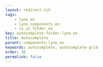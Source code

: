 ```yaml
---
layout: redirect.njk
tags: 
    - lyne_en
    - lyne_components_en
    - is_in_folder_en
key: autocomplete-folder-lyne_en
title: Autocomplete
parent: components-lyne_en
keywords: autocomplete, autocomplete-grid
order: 30
permalink: false
---
```

